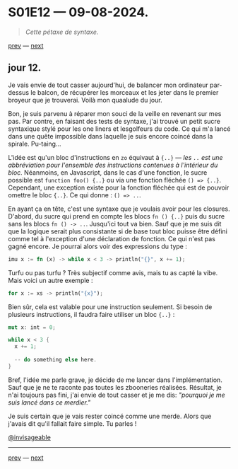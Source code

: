 # S01E12 — 09-08-2024.

> *Cette pétaxe de syntaxe.*

[prev](S01E11-08-08-2024.md) — [next](S01E01-29-07-2024.md)

## jour 12.

Je vais envie de tout casser aujourd'hui, de balancer mon ordinateur par-dessus le balcon, de récupérer les morceaux et les jeter dans le premier broyeur que je trouverai. Voilà mon quaalude du jour.

Bon, je suis parvenu à réparer mon souci de la veille en revenant sur mes pas. Par contre, en faisant des tests de syntaxe, j'ai trouvé un petit sucre syntaxique stylé pour les one liners et lesgolfeurs du code. Ce qui m'a lancé dans une quête impossible dans laquelle je suis encore coincé dans la spirale. Pu-taing...

L'idée est qu'un bloc d'instructions en `zo` équivaut à `{..}` — *les `..` est une abbréviation pour l'ensemble des instructions contenues à l'intérieur du bloc.* Néanmoins, en Javascript, dans le cas d'une fonction, le sucre possible est `function foo() {..}` ou via une fonction fléchée `() => {..}`. Cependant, une exception existe pour la fonction fléchée qui est de pouvoir omettre le bloc `{..}`. Ce qui donne : `() => ..`.

En ayant ça en tête, c'est une syntaxe que je voulais avoir pour les closures. D'abord, du sucre qui prend en compte les blocs `fn () {..}` puis du sucre sans les blocs `fn () -> ..`. Jusqu'ici tout va bien. Sauf que je me suis dit que la logique serait plus consistante si de base tout bloc puisse être défini comme tel à l'exception d'une déclaration de fonction. Ce qui n'est pas gagné encore. Je pourrai alors voir des expressions du type :       

```rs
imu x := fn (x) -> while x < 3 -> println("{}", x += 1);
```
Turfu ou pas turfu ? Très subjectif comme avis, mais tu as capté la vibe. Mais voici un autre exemple :   

```rs
for x := xs -> println("{x}");
```
Bien sûr, cela est valable pour une instruction seulement. Si besoin de plusieurs instructions, il faudra faire utiliser un bloc `{..}` : 

```rs
mut x: int = 0;

while x < 3 {
  x += 1;
  
  -- do something else here.
}
```

Bref, l'idée me parle grave, je décide de me lancer dans l'implémentation. Sauf que je ne te raconte pas toutes les zbooneries réalisées. Résultat, je n'ai toujours pas fini, j'ai envie de tout casser et je me dis: *"pourquoi je me suis lancé dans ce merdier."*

Je suis certain que je vais rester coincé comme une merde. Alors que j'avais dit qu'il fallait faire simple. Tu parles !

[@invisageable](https://twitter.com/invisageable)   

---

[prev](S01E11-08-08-2024.md) — [next](S01E01-29-07-2024.md)   
